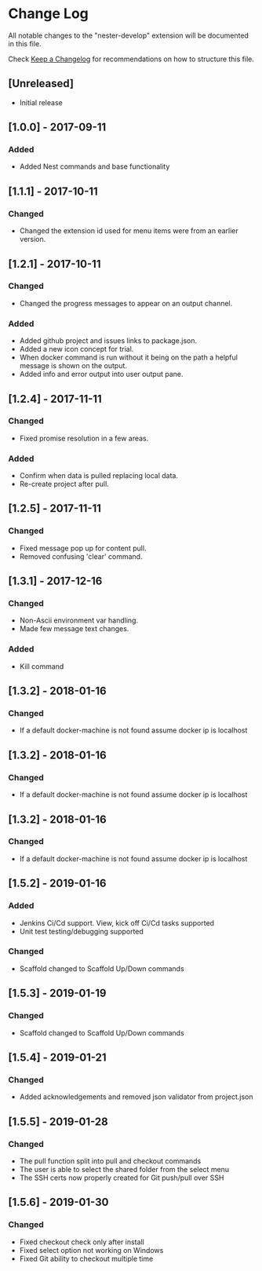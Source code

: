 # Change Log
All notable changes to the "nester-develop" extension will be documented in this file.

Check [Keep a Changelog](http://keepachangelog.com/) for recommendations on how to structure this file.

## [Unreleased]
- Initial release

## [1.0.0] - 2017-09-11
### Added
- Added Nest commands and base functionality

## [1.1.1] - 2017-10-11
### Changed
- Changed the extension id used for menu items were from an earlier version.

## [1.2.1] - 2017-10-11
### Changed
- Changed the progress messages to appear on an output channel.
### Added
- Added github project and issues links to package.json.
- Added a new icon concept for trial.
- When docker command is run without it being on the path a helpful message is shown on the output.
- Added info and error output into user output pane.

## [1.2.4] - 2017-11-11
### Changed
- Fixed promise resolution in a few areas.
### Added
- Confirm when data is pulled replacing local data.
- Re-create project after pull.

## [1.2.5] - 2017-11-11
### Changed
- Fixed message pop up for content pull.
- Removed confusing 'clear' command.

## [1.3.1] - 2017-12-16
### Changed
- Non-Ascii environment var handling.
- Made few message text changes.

### Added
- Kill command

## [1.3.2] - 2018-01-16
### Changed
- If a default docker-machine is not found assume docker ip is localhost

 ## [1.3.2] - 2018-01-16
### Changed
- If a default docker-machine is not found assume docker ip is localhost

 ## [1.3.2] - 2018-01-16
### Changed
- If a default docker-machine is not found assume docker ip is localhost

 ## [1.5.2] - 2019-01-16
### Added
- Jenkins Ci/Cd support. View, kick off Ci/Cd tasks supported 
- Unit test testing/debugging supported
### Changed
- Scaffold changed to Scaffold Up/Down commands 

## [1.5.3] - 2019-01-19
### Changed
- Scaffold changed to Scaffold Up/Down commands 

## [1.5.4] - 2019-01-21
### Changed
- Added acknowledgements and removed json validator from project.json

## [1.5.5] - 2019-01-28
### Changed
- The pull function split into pull and checkout commands
- The user is able to select the shared folder from the select menu
- The SSH certs now properly created for Git push/pull over SSH

## [1.5.6] - 2019-01-30
### Changed
- Fixed checkout check only after install
- Fixed select option not working on Windows
- Fixed Git ability to checkout multiple time 

